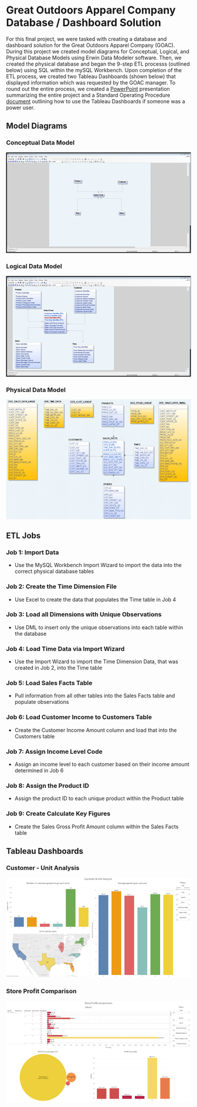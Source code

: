 # Great Outdoors Apparel Company Database / Dashboard Solution
For this final project, we were tasked with creating a database and dashboard solution for the Great Outdoors Apparel Company (GOAC). During this project we created model diagrams for Conceptual, Logical, and Physical Database Models using Erwin Data Modeler software. Then, we created the physical database and began the 9-step ETL processs (outlined below) using SQL within the mySQL Workbench. Upon completion of the ETL process, we created two Tableau Dashboards (shown below) that displayed information which was requested by the GOAC manager. To round out the entire process, we created a [PowerPoint](https://github.com/brettv30/GOAC-Database-Dashboard-Solution/blob/main/Documents/Final%20Presentation%20and%20Standard%20Operating%20Procedure/CSC-380%20Final%20presentation%20-%20Brett%20Vogelsang.pptx) presentation summarizing the entire project and a Standard Operating Procedure [document](https://github.com/brettv30/GOAC-Database-Dashboard-Solution/blob/main/Documents/Final%20Presentation%20and%20Standard%20Operating%20Procedure/GOAC%20Analytic%20Solutions%20SOP.docx) outlining how to use the Tableau Dashboards if  someone was a power user. 

## Model Diagrams
### Conceptual Data Model
![first image](https://github.com/brettv30/GOAC-Database-Dashboard-Solution/blob/main/images/CDM-View.png)

### Logical Data Model
![second image](https://github.com/brettv30/GOAC-Database-Dashboard-Solution/blob/main/images/LDM-View.png)

### Physical Data Model
![third image](https://github.com/brettv30/GOAC-Database-Dashboard-Solution/blob/main/images/PDM-View.png)

## ETL Jobs
### Job 1: Import Data
- Use the MySQL Workbench Import Wizard to import the data into the correct physical database tables

### Job 2: Create the Time Dimension File
- Use Excel to create the data that populates the Time table in Job 4

### Job 3: Load all Dimensions with Unique Observations
- Use DML to insert only the unique observations into each table within the database

### Job 4: Load Time Data via Import Wizard
- Use the Import Wizard to import the Time Dimension Data, that was created in Job 2, into the Time table

### Job 5: Load Sales Facts Table
- Pull information from all other tables into the Sales Facts table and populate observations

### Job 6: Load Customer Income to Customers Table
- Create the Customer Income Amount column and load that into the Customers table

### Job 7: Assign Income Level Code
- Assign an income level to each customer based on their income amount determined in Job 6

### Job 8: Assign the Product ID
- Assign the product ID to each unique product within the Product table

### Job 9: Create Calculate Key Figures
- Create the Sales Gross Profit Amount column within the Sales Facts table

## Tableau Dashboards
### Customer - Unit Analysis
![fourth image](https://github.com/brettv30/GOAC-Database-Dashboard-Solution/blob/main/images/Cust-Unit-Analysis.png)

### Store Profit Comparison
![fifth image](https://github.com/brettv30/GOAC-Database-Dashboard-Solution/blob/main/images/Store-Profit-Comp.png)
